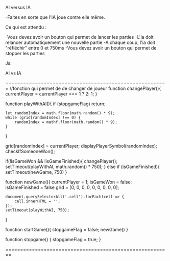 AI versus IA

-Faites en sorte que l'IA joue contre elle même.

Ce qui est attendu :

-Vous devez avoir un bouton qui permet de lancer les parties
-L'ia doit relancer automatiquement une nouvelle partie
-A chaque coup, l'ia doit "réfléchir" entre 0 et 750ms
-Vous devez avoir un bouton qui permet de stopper les parties



Js:

AI vs IA

=======================================================
//fonction qui permet de de changer de joueur
function changePlayer(){
    currentPlayer = currentPlayer === 1 ? 2: 1;
}

function playWithAI(){
    if (stopgameFlag) return;

    let randomIndex = math.floor(math.random() * 9);
    while (grid[randomIndex] !== 0) {
        randomIndex = mathf,floor(math.random() * 9);
    }
}

grid[randomIndex] = currentPlayer;
displayPlayerSymbol(randomIndex);
checkIfSomeoneWon();

if(!isGameWon && !isGameFinished){
    changePlayer();
    setTimeout(playWithAI, math.random() * 750);
} else if (isGameFinished){
    setTimeout(newGame, 750)
}

function newGame(){
    currentPlayer = 1;
    isGameWon = false;
    isGameFinished = false
    grid = [0, 0, 0, 
            0, 0, 0, 
            0, 0, 0];

    document.querySelectorAll('.cell').forEach(cell => {
        cell.innerHTML = '';
    });
    setTimeout(playWithAI, 750);
}

function startGame(){
    stopgameFlag = false;
    newGame()
}

function stopgame() {
    stopgameFlag = true;
}


========================================================


